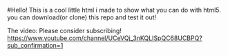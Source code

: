 #Hello!
This is a cool little html i made to show what you can do with html5.
you can download(or clone) this repo and test it out!

The video:
Please consider subscribing! https://www.youtube.com/channel/UCeVQj_3nKQLISpQC68UCBPQ?sub_confirmation=1
